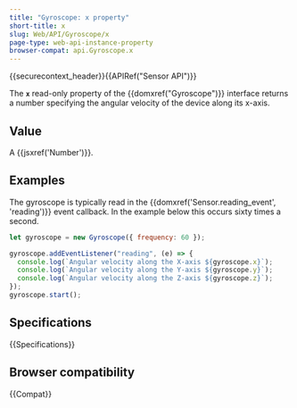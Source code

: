 ```yaml
---
title: "Gyroscope: x property"
short-title: x
slug: Web/API/Gyroscope/x
page-type: web-api-instance-property
browser-compat: api.Gyroscope.x
---
```


{{securecontext_header}}{{APIRef("Sensor API")}}

The **`x`** read-only property of the
{{domxref("Gyroscope")}} interface returns a number specifying the
angular velocity of the device along its x-axis.

## Value

A {{jsxref('Number')}}.

## Examples

The gyroscope is typically read in the {{domxref('Sensor.reading_event', 'reading')}} event callback.
In the example below this occurs sixty times a second.

```js
let gyroscope = new Gyroscope({ frequency: 60 });

gyroscope.addEventListener("reading", (e) => {
  console.log(`Angular velocity along the X-axis ${gyroscope.x}`);
  console.log(`Angular velocity along the Y-axis ${gyroscope.y}`);
  console.log(`Angular velocity along the Z-axis ${gyroscope.z}`);
});
gyroscope.start();
```

## Specifications

{{Specifications}}

## Browser compatibility

{{Compat}}
